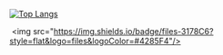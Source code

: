 [![Top Langs](https://github-readme-stats.vercel.app/api/top-langs/?username=quequuen&layout=compact)](https://github.com/quequuen/github-readme-stats)

 <img src="https://img.shields.io/badge/files-3178C6?style=flat&logo=files&logoColor=#4285F4"/>

 
